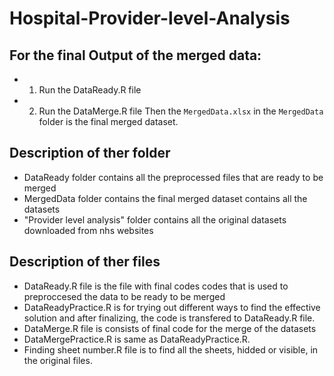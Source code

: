 # Hospital-Provider-level-Analysis
##  For the final Output of the merged data:
* 1. Run the DataReady.R file
* 2. Run the DataMerge.R file
 Then the `MergedData.xlsx` in the `MergedData` folder is the final merged dataset.

## Description of ther folder
* DataReady folder contains all the preprocessed files that are ready to be merged
* MergedData folder contains the final merged dataset contains all the datasets
* "Provider level analysis" folder contains all the original datasets downloaded from nhs websites

## Description of ther files
* DataReady.R file is the file with final codes codes that is used to preproccesed the data to be ready to be merged
* DataReadyPractice.R is for trying out different ways to find the effective solution and after finalizing, the code is transfered to DataReady.R file.
* DataMerge.R file is consists of final code for the merge of the datasets
* DataMergePractice.R is same as DataReadyPractice.R.
* Finding sheet number.R file is to find all the sheets, hidded or visible, in the original files.


